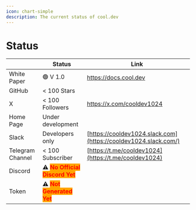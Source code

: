 ```yaml
---
icon: chart-simple
description: The current status of cool.dev
---
```


# Status

|                  | Status                                                                                 | Link                                                            |
| ---------------- | -------------------------------------------------------------------------------------- | --------------------------------------------------------------- |
| White Paper      | 🟢 V 1.0                                                                               | https://docs.cool.dev                                           |
| GitHub           | < 100 Stars                                                                            |                                                                 |
| X                | < 100 Followers                                                                        | https://x.com/cooldev1024                                       |
| Home Page        | Under development                                                                      |                                                                 |
| Slack            | Developers only                                                                        | [https://cooldev1024.slack.com](https://cooldev1024.slack.com/) |
| Telegram Channel | < 100 Subscriber                                                                       | [https://t.me/cooldev1024](https://t.me/cooldev1024)            |
| Discord          | ⚠️ <mark style="color:red;background-color:orange;">**No Official Discord Yet**</mark> |                                                                 |
| Token            | ⚠️ <mark style="color:red;background-color:orange;">**Not Generated Yet**</mark>       |                                                                 |
